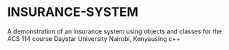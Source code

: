 # INSURANCE-SYSTEM
A demonstration of an insurance system using objects and classes for the ACS 114 course Daystar University  Nairobi, Kenyausing c++
